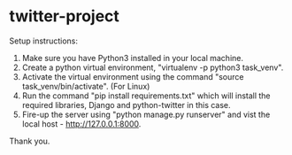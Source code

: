 # twitter-project

Setup instructions:

1. Make sure you have Python3 installed in your local machine.
2. Create a python virtual environment, "virtualenv -p python3 task_venv".
3. Activate the virtual environment using the command "source task_venv/bin/activate". (For Linux)
4. Run the command "pip install requirements.txt" which will install the required libraries, Django and python-twitter in this case.
5. Fire-up the server using "python manage.py runserver" and vist the local host - http://127.0.0.1:8000.

Thank you.
